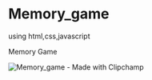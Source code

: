 # Memory_game
using html,css,javascript

Memory Game

![Memory_game - Made with Clipchamp](https://github.com/Aadarsh123-dot/Memory_game/assets/113118427/6ba8bd24-69c5-4bdb-ae7e-80c39c5890a8)
